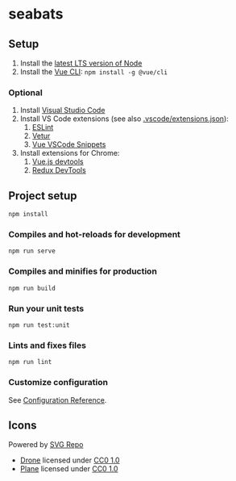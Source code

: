 # seabats

## Setup

1. Install the [latest LTS version of Node](https://nodejs.org/)
2. Install the [Vue CLI](https://cli.vuejs.org/): `npm install -g @vue/cli`

### Optional

1. Install [Visual Studio Code](https://code.visualstudio.com/)
2. Install VS Code extensions (see also [.vscode/extensions.json](./.vscode/extensions.json)):
    1. [ESLint](https://marketplace.visualstudio.com/items?itemName=dbaeumer.vscode-eslint)
    2. [Vetur](https://marketplace.visualstudio.com/items?itemName=octref.vetur)
    3. [Vue VSCode Snippets](https://marketplace.visualstudio.com/items?itemName=sdras.vue-vscode-snippets)
3. Install extensions for Chrome:
    1. [Vue.js devtools](https://chrome.google.com/webstore/detail/vuejs-devtools/ljjemllljcmogpfapbkkighbhhppjdbg)
    2. [Redux DevTools](https://chrome.google.com/webstore/detail/redux-devtools/lmhkpmbekcpmknklioeibfkpmmfibljd?hl=en)

## Project setup

```shell
npm install
```

### Compiles and hot-reloads for development

```shell
npm run serve
```

### Compiles and minifies for production

```shell
npm run build
```

### Run your unit tests

```shell
npm run test:unit
```

### Lints and fixes files

```shell
npm run lint
```

### Customize configuration

See [Configuration Reference](https://cli.vuejs.org/config/).

## Icons

Powered by [SVG Repo](https://www.svgrepo.com/)

- [Drone](https://www.svgrepo.com/svg/235267/drone) licensed under [CC0 1.0][cc0]
- [Plane](https://www.svgrepo.com/svg/151715/normal-plane) licensed under [CC0 1.0][cc0]

[cc0]: https://creativecommons.org/publicdomain/zero/1.0/
